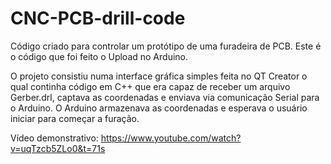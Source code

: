 # CNC-PCB-drill-code
Código criado para controlar um protótipo de uma furadeira de PCB. 
Este é o código que foi feito o Upload no Arduino.

O projeto consistiu numa interface gráfica simples feita no QT Creator o qual continha código em C++ que era capaz de receber um arquivo Gerber.drl, captava as coordenadas e 
enviava via comunicação Serial para o Arduino. O Arduino armazenava as coordenadas e esperava o usuário iniciar para começar a furação.

Vídeo demonstrativo:
https://www.youtube.com/watch?v=uqTzcb5ZLo0&t=71s

